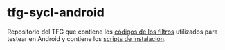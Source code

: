 # tfg-sycl-android

Repositorio del TFG que contiene los [códigos de los filtros](codigos) utilizados para testear en Android y contiene los [scripts de instalación](scripts).